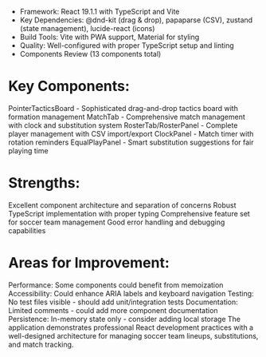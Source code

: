 - Framework: React 19.1.1 with TypeScript and Vite
- Key Dependencies: @dnd-kit (drag & drop), papaparse (CSV), zustand (state management), lucide-react (icons)
- Build Tools: Vite with PWA support, Material for styling
- Quality: Well-configured with proper TypeScript setup and linting
- Components Review (13 components total)

# Key Components:

PointerTacticsBoard - Sophisticated drag-and-drop tactics board with formation management
MatchTab - Comprehensive match management with clock and substitution system
RosterTab/RosterPanel - Complete player management with CSV import/export
ClockPanel - Match timer with rotation reminders
EqualPlayPanel - Smart substitution suggestions for fair playing time

# Strengths:

Excellent component architecture and separation of concerns
Robust TypeScript implementation with proper typing
Comprehensive feature set for soccer team management
Good error handling and debugging capabilities

# Areas for Improvement:

Performance: Some components could benefit from memoization
Accessibility: Could enhance ARIA labels and keyboard navigation
Testing: No test files visible - should add unit/integration tests
Documentation: Limited comments - could add more component documentation
Persistence: In-memory state only - consider adding local storage
The application demonstrates professional React development practices with a well-designed architecture for managing soccer team lineups, substitutions, and match tracking.
